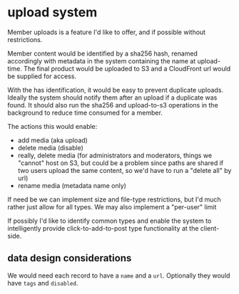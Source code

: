 
# upload system

Member uploads is a feature I'd like to offer, and if possible without restrictions.

Member content would be identified by a sha256 hash, renamed accordingly with metadata in the system containing the name at upload-time.  The final product would be uploaded to S3 and a CloudFront url would be supplied for access.

With the has identification, it would be easy to prevent duplicate uploads.  Ideally the system should notify them after an upload if a duplicate was found.  It should also run the sha256 and upload-to-s3 operations in the background to reduce time consumed for a member.

The actions this would enable:

- add media (aka upload)
- delete media (disable)
- really, delete media (for administrators and moderators, things we "cannot" host on S3, but could be a problem since paths are shared if two users upload the same content, so we'd have to run a "delete all" by url)
- rename media (metadata name only)

If need be we can implement size and file-type restrictions, but I'd much rather just allow for all types.  We may also implement a "per-user" limit

If possibly I'd like to identify common types and enable the system to intelligently provide click-to-add-to-post type functionality at the client-side.


## data design considerations

We would need each record to have a `name` and a `url`.  Optionally they would have `tags` and `disabled`.
